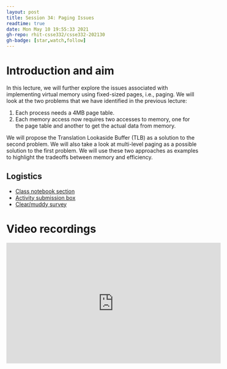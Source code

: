 ```yaml
---
layout: post
title: Session 34: Paging Issues
readtime: true
date: Mon May 10 19:55:33 2021
gh-repo: rhit-csse332/csse332-202130
gh-badge: [star,watch,follow]
---
```


# Introduction and aim

In this lecture, we will further explore the issues associated with implementing
virtual memory using fixed-sized pages, i.e., paging. We will look at the two
problems that we have identified in the previous lecture:
1. Each process needs a 4MB page table.
1. Each memory access now requires two accesses to memory, one for the page
   table and another to get the actual data from memory.

We will propose the Translation Lookaside Buffer (TLB) as a solution to the
second problem. We will also take a look at multi-level paging as a possible
solution to the first problem. We will use these two approaches as examples to
highlight the tradeoffs between memory and efficiency.

## Logistics

- [Class notebook section](https://rosehulman-my.sharepoint.com/personal/noureddi_rose-hulman_edu/_layouts/OneNote.aspx?id=%2Fpersonal%2Fnoureddi_rose-hulman_edu%2FDocuments%2FClass%20Notebooks%2FCSSE%20332%20Operating%20Systems&wd=target%28_Content%20Library%2FSession%2034%20Paging%20Issues.one%7C274BDF45-92B2-2148-A809-30C498D55ED8%2F%29)
- [Activity submission box](https://moodle.rose-hulman.edu/mod/quiz/view.php?id=2708181)
- [Clear/muddy survey](https://moodle.rose-hulman.edu/mod/quiz/view.php?id=2817945)

# Video recordings

<iframe width="560" height="315" src="https://www.youtube.com/embed/JLZyo3vbHEw" title="YouTube video player" frameborder="0" allow="accelerometer; autoplay; clipboard-write; encrypted-media; gyroscope; picture-in-picture" allowfullscreen></iframe>
